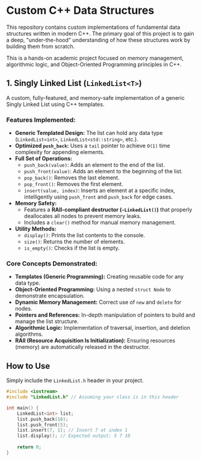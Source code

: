 # Custom C++ Data Structures

This repository contains custom implementations of fundamental data structures written in modern C++. The primary goal of this project is to gain a deep, "under-the-hood" understanding of how these structures work by building them from scratch.

This is a hands-on academic project focused on memory management, algorithmic logic, and Object-Oriented Programming principles in C++.

## 1. Singly Linked List (`LinkedList<T>`)

A custom, fully-featured, and memory-safe implementation of a generic Singly Linked List using C++ templates.

### Features Implemented:

-   **Generic Templated Design:** The list can hold any data type (`LinkedList<int>`, `LinkedList<std::string>`, etc.).
-   **Optimized `push_back`:** Uses a `tail` pointer to achieve `O(1)` time complexity for appending elements.
-   **Full Set of Operations:**
    -   `push_back(value)`: Adds an element to the end of the list.
    -   `push_front(value)`: Adds an element to the beginning of the list.
    -   `pop_back()`: Removes the last element.
    -   `pop_front()`: Removes the first element.
    -   `insert(value, index)`: Inserts an element at a specific index, intelligently using `push_front` and `push_back` for edge cases.
-   **Memory Safety:**
    -   Features a **RAII-compliant destructor (`~LinkedList()`)** that properly deallocates all nodes to prevent memory leaks.
    -   Includes a `clear()` method for manual memory management.
-   **Utility Methods:**
    -   `display()`: Prints the list contents to the console.
    -   `size()`: Returns the number of elements.
    -   `is_empty()`: Checks if the list is empty.

### Core Concepts Demonstrated:

-   **Templates (Generic Programming):** Creating reusable code for any data type.
-   **Object-Oriented Programming:** Using a nested `struct Node` to demonstrate encapsulation.
-   **Dynamic Memory Management:** Correct use of `new` and `delete` for nodes.
-   **Pointers and References:** In-depth manipulation of pointers to build and manage the list structure.
-   **Algorithmic Logic:** Implementation of traversal, insertion, and deletion algorithms.
-   **RAII (Resource Acquisition Is Initialization):** Ensuring resources (memory) are automatically released in the destructor.

## How to Use

Simply include the `LinkedList.h` header in your project.

```cpp
#include <iostream>
#include "LinkedList.h" // Assuming your class is in this header

int main() {
    LinkedList<int> list;
    list.push_back(10);
    list.push_front(5);
    list.insert(7, 1); // Insert 7 at index 1
    list.display(); // Expected output: 5 7 10
    
    return 0;
}
```

```
